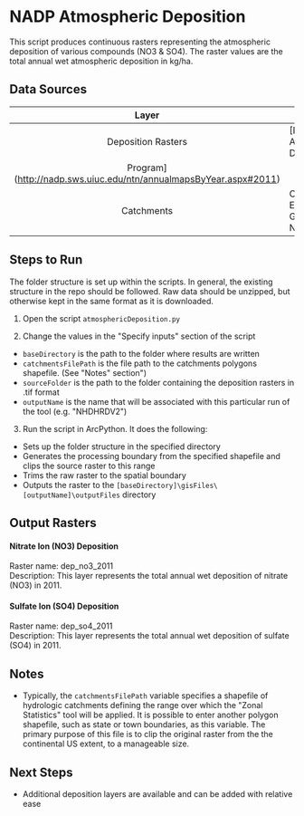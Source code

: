 NADP Atmospheric Deposition
===========================

This script produces continuous rasters representing the atmospheric deposition of 
various compounds (NO3 & SO4). The raster values are the total annual wet atmospheric
deposition in kg/ha.


## Data Sources
|    Layer           | Source                                  | 
|   :-----:          | ------                                  | 
| Deposition Rasters | [National Atmospheric Deposition 
Program](http://nadp.sws.uiuc.edu/ntn/annualmapsByYear.aspx#2011) |
| Catchments         | Conte Ecology Group  - NHDHRDV2         |

## Steps to Run

The folder structure is set up within the scripts. In general, the existing structure 
in the repo should be followed. Raw data should be unzipped, but otherwise kept in the
same format as it is downloaded.

1. Open the script `atmosphericDeposition.py`

2. Change the values in the "Specify inputs" section of the script
 - `baseDirectory` is the path to the folder where results are written
 - `catchmentsFilePath` is the file path to the catchments polygons shapefile. 
 (See "Notes" section")
 - `sourceFolder` is the path to the folder containing the deposition rasters in .tif 
 format
 - `outputName` is the name that will be associated with this particular run of the 
 tool (e.g. "NHDHRDV2")

3. Run the script in ArcPython. It does the following:
 - Sets up the folder structure in the specified directory
 - Generates the processing boundary from the specified shapefile and clips the source 
 raster to this range
 - Trims the raw raster to the spatial boundary
 - Outputs the raster to the 
 `[baseDirectory]\gisFiles\[outputName]\outputFiles` directory


## Output Rasters

#### Nitrate Ion (NO3) Deposition
Raster name: dep_no3_2011 <br>
Description: This layer represents the total annual wet deposition of nitrate (NO3) in 2011.

#### Sulfate Ion (SO4) Deposition
Raster name: dep_so4_2011 <br>
Description: This layer represents the total annual wet deposition of sulfate (SO4) in 2011.



## Notes

- Typically, the `catchmentsFilePath` variable specifies a shapefile of hydrologic catchments 
defining the range over which the "Zonal Statistics" tool will be applied. It is possible to 
enter another polygon shapefile, such as state or town boundaries, as this variable. The 
primary purpose of this file is to clip the original raster from the the continental US 
extent, to a manageable size.

## Next Steps
- Additional deposition layers are available and can be added with relative ease